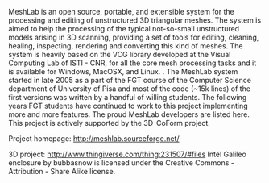 MeshLab is an open source, portable, and extensible system for the processing and editing of unstructured 3D triangular meshes. 
The system is aimed to help the processing of the typical not-so-small unstructured models arising in 3D scanning, providing a set of tools for editing, cleaning, healing, inspecting, rendering and converting this kind of meshes. 
The system is heavily based on the VCG library developed at the Visual Computing Lab of ISTI - CNR, for all the core mesh processing tasks and it is available for Windows, MacOSX, and Linux. . The MeshLab system started in late 2005 as a part of the FGT course of the Computer Science department of University of Pisa and most of the code (~15k lines) of the first versions was written by a handful of willing students. The following years FGT students have continued to work to this project implementing more and more features. The proud MeshLab developers are listed here. 
This project is actively supported by the 3D-CoForm project. 

Project homepage: http://meshlab.sourceforge.net/

3D project: http://www.thingiverse.com/thing:231507/#files
Intel Galileo enclosure by bubbasnow is licensed under the Creative Commons - Attribution - Share Alike license.